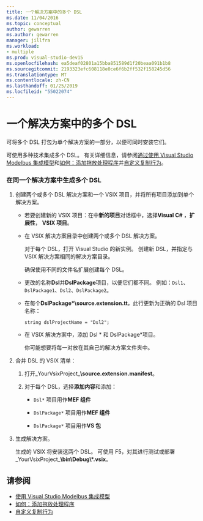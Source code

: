```yaml
---
title: 一个解决方案中的多个 DSL
ms.date: 11/04/2016
ms.topic: conceptual
author: gewarren
ms.author: gewarren
manager: jillfra
ms.workload:
- multiple
ms.prod: visual-studio-dev15
ms.openlocfilehash: ea5deaf02801a15bba851589d1f20beaa091b1b8
ms.sourcegitcommit: 2193323efc608118e0ce6f6b2ff532f158245d56
ms.translationtype: MT
ms.contentlocale: zh-CN
ms.lasthandoff: 01/25/2019
ms.locfileid: "55022074"
---
```

# <a name="multiple-dsls-in-one-solution"></a>一个解决方案中的多个 DSL
可将多个 DSL 打包为单个解决方案的一部分，以便可同时安装它们。

 可使用多种技术集成多个 DSL。 有关详细信息，请参阅[通过使用 Visual Studio Modelbus 集成模型](../modeling/integrating-models-by-using-visual-studio-modelbus.md)和[如何：添加拖放处理程序](../modeling/how-to-add-a-drag-and-drop-handler.md)并[自定义复制行为](../modeling/customizing-copy-behavior.md)。

### <a name="to-build-more-than-one-dsl-in-the-same-solution"></a>在同一个解决方案中生成多个 DSL

1. 创建两个或多个 DSL 解决方案和一个 VSIX 项目，并将所有项目添加到单个解决方案。

   -   若要创建新的 VSIX 项目：在中**新的项目**对话框中，选择**Visual C#** ，**扩展性**， **VSIX 项目**。

   -   在 VSIX 解决方案目录中创建两个或多个 DSL 解决方案。

        对于每个 DSL，打开 Visual Studio 的新实例。 创建新 DSL，并指定与 VSIX 解决方案相同的解决方案目录。

        确保使用不同的文件名扩展创建每个 DSL。

   -   更改的名称**Dsl**并**DslPackage**项目，以便它们都不同。 例如：`Dsl1`、`DslPackage1`、`Dsl2`、`DslPackage2`。

   -   在每个**DslPackage\*\source.extension.tt**，此行更新为正确的 Dsl 项目名称：

        `string dslProjectName = "Dsl2";`

   -   在 VSIX 解决方案中，添加 Dsl * 和 DslPackage\*项目。

        你可能想要将每一对放在其自己的解决方案文件夹中。

2. 合并 DSL 的 VSIX 清单：

   1.  打开_YourVsixProject_**\source.extension.manifest**。

   2.  对于每个 DSL，选择**添加内容**和添加：

       -   `Dsl*` 项目用作**MEF 组件**

       -   `DslPackage*` 项目用作**MEF 组件**

       -   `DslPackage*` 项目用作**VS 包**

3. 生成解决方案。

   生成的 VSIX 将安装这两个 DSL。 可使用 F5，对其进行测试或部署_YourVsixProject_**\bin\Debug\\\*.vsix**。

## <a name="see-also"></a>请参阅

- [使用 Visual Studio Modelbus 集成模型](../modeling/integrating-models-by-using-visual-studio-modelbus.md)
- [如何：添加拖放处理程序](../modeling/how-to-add-a-drag-and-drop-handler.md)
- [自定义复制行为](../modeling/customizing-copy-behavior.md)